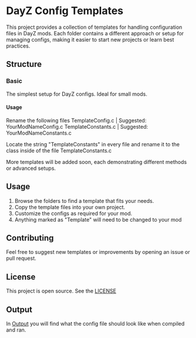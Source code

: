 # DayZ Config Templates

This project provides a collection of templates for handling configuration files in DayZ mods. Each folder contains a different approach or setup for managing configs, making it easier to start new projects or learn best practices.

## Structure

### Basic

The simplest setup for DayZ configs. Ideal for small mods.

#### Usage

Rename the following files
TemplateConfig.c | Suggested: YourModNameConfig.c
TemplateConstants.c | Suggested: YourModNameConstants.c

Locate the string "TemplateConstants" in every file and rename it to the class inside of the file TemplateConstants.c

More templates will be added soon, each demonstrating different methods or advanced setups.

## Usage

1. Browse the folders to find a template that fits your needs.
2. Copy the template files into your own project.
3. Customize the configs as required for your mod.
4. Anything marked as "Template" will need to be changed to your mod

## Contributing

Feel free to suggest new templates or improvements by opening an issue or pull request.

## License

This project is open source. See the [LICENSE](LICENSE)

## Output

In [Output](output.json) you will find what the config file should look like when compiled and ran.
